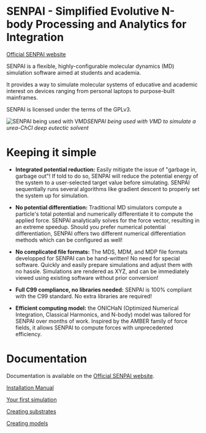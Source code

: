 # SENPAI - Simplified Evolutive N-body Processing and Analytics for Integration

[Official SENPAI website](https://senpaimd.org)

SENPAI is a flexible, highly-configurable molecular dynamics (MD) simulation software aimed at students and academia.

It provides a way to simulate molecular systems of educative and academic interest on devices ranging from personal laptops to purpose-built mainframes.

SENPAI is licensed under the terms of the GPLv3.

![SENPAI being used with VMD](https://i.imgur.com/kSL3KkY.png)*SENPAI being used with VMD to simulate a urea-ChCl deep eutectic solvent*

# Keeping it simple

- **Integrated potential reduction:** Easily mitigate the issue of "garbage in, garbage out"! If told to do so, SENPAI will reduce the potential energy of the system to a user-selected target value before simulating. SENPAI sequentially runs several algorithms like gradient descent to properly set the system up for simulation.

- **No potential differentiation:** Traditional MD simulators compute a particle's total potential and numerically differentiate it to compute the applied force. SENPAI analytically solves for the force vector, resulting in an extreme speedup. Should you prefer numerical potential differentiation, SENPAI offers two different numerical differentiation methods which can be configured as well!

- **No complicated file formats:** The MDS, MDM, and MDP file formats developped for SENPAI can be hand-written! No need for special software. Quickly and easily prepare simulations and adjust them with no hassle. Simulations are rendered as XYZ, and can be immediately viewed using existing software without prior conversion!

- **Full C99 compliance, no libraries needed:** SENPAI is 100% compliant with the C99 standard. No extra libraries are required!

- **Efficient computing model:** the ONICHaN (Optimized Numerical Integration, Classical Harmonics, and N-body) model was tailored for SENPAI over months of work. Inspired by the AMBER family of force fields, it allows SENPAI to compute forces with unprecedented efficiency.

# Documentation

Documentation is available on the [Official SENPAI website](https://senpaimd.org).

[Installation Manual](https://senpaimd.org/manuals/installation)

[Your first simulation](https://senpaimd.org/senpai/manuals/first-simulation)

[Creating substrates](https://senpaimd.org/senpai/manuals/creating-substrates)

[Creating models](https://senpaimd.org/senpai/manuals/creating-models)
